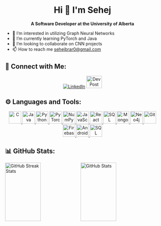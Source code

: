 <h1 align="center">Hi 👋 I'm Sehej</h1>
<p align="center">
  <b>A Software Developer at the University of Alberta</b>
</p>

- 👀 I’m interested in utilizing Graph Neural Networks
- 🌱 I’m currently learning PyTorch and Java
- 💞️ I’m looking to collaborate on CNN projects
- 📫 How to reach me sehejbrar0@gmail.com

## 📱 Connect with Me:
<p align="center">
  <a href="https://www.linkedin.com/in/sehej-brar/" target="_blank"><img src="https://img.shields.io/badge/LinkedIn-blue?style=for-the-badge&logo=linkedin" alt="LinkedIn"></a>
  <a href="https://devpost.com/sehejpur?ref_content=user-portfolio&ref_feature=portfolio&ref_medium=global-nav" target="_blank"><img src="https://github.com/user-attachments/assets/ff42ae83-1f29-4e0f-ad05-29fe6c9ea1f0" width="50" height="40" alt="DevPost"></a>
</p>

## ⚙️ Languages and Tools:
<p align="center">
  <a href="https://en.cppreference.com/w/" target="_blank">
    <img src="https://cdn.jsdelivr.net/gh/devicons/devicon/icons/c/c-original.svg" width="40" height="40" alt="C"/>
  </a>
  <a href="https://docs.oracle.com/en/java/" target="_blank">
    <img src="https://cdn.jsdelivr.net/gh/devicons/devicon/icons/java/java-original.svg" width="40" height="40" alt="Java"/>
  </a>
  <a href="https://docs.python.org/3/" target="_blank">
    <img src="https://cdn.jsdelivr.net/gh/devicons/devicon/icons/python/python-original.svg" width="40" height="40" alt="Python"/>
  </a>
  <a href="https://pytorch.org/docs/" target="_blank">
    <img src="https://cdn.jsdelivr.net/gh/devicons/devicon/icons/pytorch/pytorch-original.svg" width="40" height="40" alt="PyTorch"/>
  </a>
  <a href="https://numpy.org/doc/" target="_blank">
    <img src="https://cdn.jsdelivr.net/gh/devicons/devicon/icons/numpy/numpy-original.svg" width="40" height="40" alt="NumPy"/>
  </a>
  <a href="https://developer.mozilla.org/en-US/docs/Web/JavaScript" target="_blank">
    <img src="https://cdn.jsdelivr.net/gh/devicons/devicon/icons/javascript/javascript-original.svg" width="40" height="40" alt="JavaScript"/>
  </a>
  <a href="https://reactjs.org/docs/getting-started.html" target="_blank">
    <img src="https://cdn.jsdelivr.net/gh/devicons/devicon/icons/react/react-original.svg" width="40" height="40" alt="React"/>
  </a>
  <a href="https://dev.mysql.com/doc/" target="_blank">
    <img src="https://cdn.jsdelivr.net/gh/devicons/devicon/icons/mysql/mysql-original-wordmark.svg" width="40" height="40" alt="SQL"/>
  </a>
  <a href="https://www.mongodb.com/docs/" target="_blank">
    <img src="https://cdn.jsdelivr.net/gh/devicons/devicon/icons/mongodb/mongodb-original-wordmark.svg" width="40" height="40" alt="MongoDB"/>
  </a>
  <a href="https://neo4j.com/docs/" target="_blank">
    <img src="https://github.com/user-attachments/assets/1d68e644-9443-4920-8462-613a65d17f0c" width="40" height="40" alt="Neo4j"/>
  </a>
  <a href="https://git-scm.com/doc" target="_blank">
    <img src="https://cdn.jsdelivr.net/gh/devicons/devicon/icons/git/git-original.svg" width="40" height="40" alt="Git"/>
  </a>
  <a href="https://firebase.google.com/docs" target="_blank">
    <img src="https://cdn.jsdelivr.net/gh/devicons/devicon/icons/firebase/firebase-plain.svg" width="40" height="40" alt="Firebase"/>
  </a>
  <a href="https://developer.android.com/docs" target="_blank">
    <img src="https://cdn.jsdelivr.net/gh/devicons/devicon/icons/androidstudio/androidstudio-original.svg" width="40" height="40" alt="Android Studio"/>
  </a>
  <a href="https://learn.microsoft.com/en-us/sql/" target="_blank">
    <img src="https://cdn.jsdelivr.net/gh/devicons/devicon/icons/microsoftsqlserver/microsoftsqlserver-plain.svg" width="40" height="40" alt="SQL Server"/>
  </a>
</p>

## 📊 GitHub Stats:
<p align="left">
  <img src="https://github-readme-streak-stats.herokuapp.com/?user=sehejb&theme=dark" alt="GitHub Streak Stats" width="48%" height="190" />
  <img src="https://github-readme-stats.vercel.app/api?username=sehejb&show_icons=true&theme=dark" alt="GitHub Stats" width="48%" height="190"/>
</p>

<!---
sehejb/sehejb is a ✨ special ✨ repository because its `README.md` (this file) appears on your GitHub profile.
You can click the Preview link to take a look at your changes.
--->
